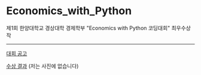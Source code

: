 # Economics_with_Python
제1회 한양대학교 경상대학 경제학부 "Economics with Python 코딩대회" 최우수상작

<hr/>

[대회 공고](https://ibus.hanyang.ac.kr/front/community/notice/view?id=2621&page=2)

[수상 결과](https://ibus.hanyang.ac.kr/front/news/notice-view?id=2900)
(저는 사진에 없습니다)
